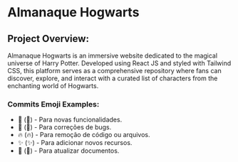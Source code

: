 # Almanaque Hogwarts

## Project Overview:

Almanaque Hogwarts is an immersive website dedicated to the magical universe of Harry Potter. Developed using React JS and styled with Tailwind CSS, this platform serves as a comprehensive repository where fans can discover, explore, and interact with a curated list of characters from the enchanting world of Hogwarts.

### Commits Emoji Examples:

- 🚀 (:rocket:) - Para novas funcionalidades.
- 🐛 (:bug:) - Para correções de bugs.
- 🔥 (:fire:) - Para remoção de código ou arquivos.
- ✨ (:sparkles:) - Para adicionar novos recursos.
- 📝 (:memo:) - Para atualizar documentos.